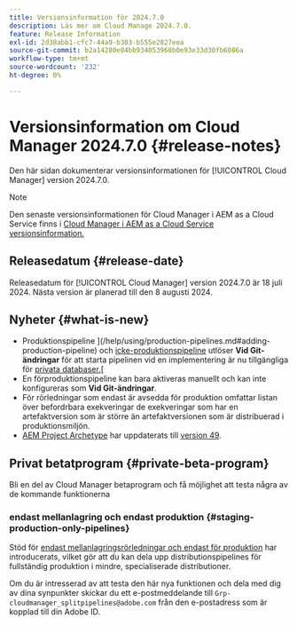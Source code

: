 ```yaml
---
title: Versionsinformation för 2024.7.0
description: Läs mer om Cloud Manage 2024.7.0.
feature: Release Information
exl-id: 2d38abb1-cfc7-44a9-b303-b555e2827eea
source-git-commit: b2a14280e84bb934053968b0e93e33d30fb6086a
workflow-type: tm+mt
source-wordcount: '232'
ht-degree: 0%

---
```



# Versionsinformation om Cloud Manager 2024.7.0 {#release-notes}

Den här sidan dokumenterar versionsinformationen för [!UICONTROL Cloud Manager] version 2024.7.0.

>[!NOTE]
>
>Den senaste versionsinformationen för Cloud Manager i AEM as a Cloud Service finns i [Cloud Manager i AEM as a Cloud Service versionsinformation.](https://experienceleague.adobe.com/en/docs/experience-manager-cloud-service/content/release-notes/cloud-manager/current)

## Releasedatum {#release-date}

Releasedatum för [!UICONTROL Cloud Manager] version 2024.7.0 är 18 juli 2024. Nästa version är planerad till den 8 augusti 2024.

## Nyheter {#what-is-new}

* Produktionspipeline ](/help/using/production-pipelines.md#adding-production-pipeline) och [icke-produktionspipeline](/help/using/non-production-pipelines.md#adding-non-production-pipeline) utlöser **Vid Git-ändringar** för att starta pipelinen vid en implementering är nu tillgängliga för [privata databaser.](/help/managing-code/private-repositories.md)[
* En förproduktionspipeline kan bara aktiveras manuellt och kan inte konfigureras som **Vid Git-ändringar**.
* För rörledningar som endast är avsedda för produktion omfattar listan över befordrbara exekveringar de exekveringar som har en artefaktversion som är större än artefaktversionen som är distribuerad i produktionsmiljön.
* [AEM Project Archetype](https://experienceleague.adobe.com/en/docs/experience-manager-core-components/using/developing/archetype/overview) har uppdaterats till [version 49](https://github.com/adobe/aem-project-archetype/tree/aem-project-archetype-49).


## Privat betatprogram {#private-beta-program}

Bli en del av Cloud Manager betaprogram och få möjlighet att testa några av de kommande funktionerna

### endast mellanlagring och endast produktion {#staging-production-only-pipelines}

Stöd för [endast mellanlagringsrörledningar och endast för produktion](/help/using/stage-prod-only.md) har introducerats, vilket gör att du kan dela upp distributionspipelines för fullständig produktion i mindre, specialiserade distributioner.

Om du är intresserad av att testa den här nya funktionen och dela med dig av dina synpunkter skickar du ett e-postmeddelande till `Grp-cloudmanager_splitpipelines@adobe.com` från den e-postadress som är kopplad till din Adobe ID.
